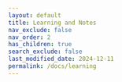 ```yaml
---
layout: default
title: Learning and Notes
nav_exclude: false
nav_order: 2
has_children: true
search_exclude: false
last_modified_date: 2024-12-11
permalink: /docs/learning
---
```

